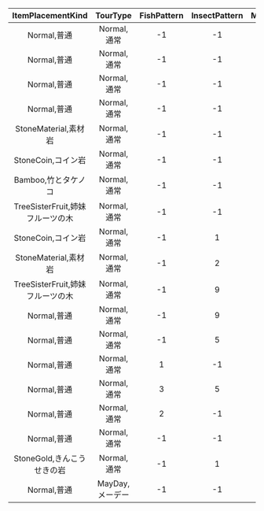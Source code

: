 | ItemPlacementKind | TourType | FishPattern | InsectPattern | MustItem0 | MustItem1 | MysteryTourFieldUniqueID | MysteryTourItemUniqueID | UniqueID | _7215b154 | _88bd09c2 | _4e5cd9f3 | _8f2f4bf9 | _0b3d1d54 | SelectWeight | StatusPattern |
|:--:|:--:|:--:|:--:|:--:|:--:|:--:|:--:|:--:|:--:|:--:|:--:|:--:|:--:|:--:|:--:|
| Normal,普通 | Normal,通常 | -1 | -1 | 65534 | 65534 | 1 | 1 | 0 | '' | '' | '' | '' | '' | 0 | 0 | 
| Normal,普通 | Normal,通常 | -1 | -1 | 65534 | 65534 | 2 | 2 | 1 | '' | '' | '' | '' | '' | 0 | 0 | 
| Normal,普通 | Normal,通常 | -1 | -1 | 65534 | 65534 | 3 | 3 | 2 | '' | '' | '' | '' | '' | 0 | 0 | 
| Normal,普通 | Normal,通常 | -1 | -1 | 65534 | 65534 | 4 | 4 | 4 | '' | '' | '' | '' | '' | 0 | 0 | 
| StoneMaterial,素材岩 | Normal,通常 | -1 | -1 | 2615 | 65534 | 5 | 5 | 6 | '' | '' | '' | 'DocMysterytourExplain1st' | '' | 80 | 0 | 
| StoneCoin,コイン岩 | Normal,通常 | -1 | -1 | 4703 | 65534 | 6 | 6 | 7 | 'BuiltTownOffice' | '' | '' | 'DocMysterytourExplain1st' | '' | 50 | 0 | 
| Bamboo,竹とタケノコ | Normal,通常 | -1 | -1 | 65534 | 65534 | 7 | 7 | 8 | '' | '' | '' | 'DocMysterytourExplain1st' | '' | 100 | 0 | 
| TreeSisterFruit,姉妹フルーツの木 | Normal,通常 | -1 | -1 | 65534 | 65534 | 9 | 9 | 10 | '' | '' | '' | 'DocMysterytourExplain1st' | '' | 100 | 0 | 
| StoneCoin,コイン岩 | Normal,通常 | -1 | 1 | 65534 | 65534 | 11 | 11 | 12 | 'BuiltTownOffice' | 'VisitMysteryTourID12' | 'VisitMysteryTourID12' | 'DocMysterytourExplain1st' | 'EnableGotoRareMysteryTour' | 10 | 0 | 
| StoneMaterial,素材岩 | Normal,通常 | -1 | 2 | 65534 | 65534 | 12 | 12 | 13 | '' | 'VisitMysteryTourID13' | 'VisitMysteryTourID13' | 'DocMysterytourExplain1st' | 'EnableGotoRareMysteryTour' | 20 | 0 | 
| TreeSisterFruit,姉妹フルーツの木 | Normal,通常 | -1 | 9 | 2615 | 65534 | 16 | 15 | 14 | 'BuiltTownOffice' | 'VisitMysteryTourID14' | 'VisitMysteryTourID14' | 'DocMysterytourExplain1st' | 'EnableGotoRareMysteryTour' | 15 | 0 | 
| Normal,普通 | Normal,通常 | -1 | 9 | 65534 | 65534 | 7 | 7 | 17 | '' | 'VisitMysteryTourID17' | 'VisitMysteryTourID17' | 'DocMysterytourExplain1st' | 'EnableGotoRareMysteryTour' | 10 | 0 | 
| Normal,普通 | Normal,通常 | -1 | 5 | 65534 | 65534 | 17 | 16 | 18 | '' | '' | '' | 'DocMysterytourExplain1st' | '' | 80 | 0 | 
| Normal,普通 | Normal,通常 | 1 | -1 | 4703 | 65534 | 18 | 17 | 19 | '' | 'VisitMysteryTourID19' | 'VisitMysteryTourID19' | 'DocMysterytourExplain1st' | 'EnableGotoRareMysteryTour' | 30 | 0 | 
| Normal,普通 | Normal,通常 | 3 | 5 | 2615 | 65534 | 19 | 18 | 20 | '' | 'VisitMysteryTourID20' | 'VisitMysteryTourID20' | 'DocMysterytourExplain1st' | 'EnableGotoRareMysteryTour' | 10 | 0 | 
| Normal,普通 | Normal,通常 | 2 | -1 | 4703 | 2615 | 0 | 0 | 21 | 'BuiltTownOffice' | 'VisitMysteryTourID21' | 'VisitMysteryTourID21' | 'DocMysterytourExplain1st' | 'EnableGotoRareMysteryTour' | 5 | 0 | 
| Normal,普通 | Normal,通常 | -1 | -1 | 2615 | 65534 | 22 | 21 | 23 | '' | '' | '' | 'DocMysterytourExplain1st' | '' | 100 | 0 | 
| StoneGold,きんこうせきの岩 | Normal,通常 | -1 | 1 | 4703 | 2615 | 23 | 22 | 24 | 'BuiltTownOffice' | 'VisitMysteryTourID24' | 'VisitMysteryTourID24' | 'DocMysterytourExplain1st' | 'EnableGotoRareMysteryTour' | 3 | 0 | 
| Normal,普通 | MayDay,メーデー | -1 | -1 | 65534 | 65534 | 25 | 25 | 27 | '' | '' | '' | '' | '' | 0 | 3 | 
